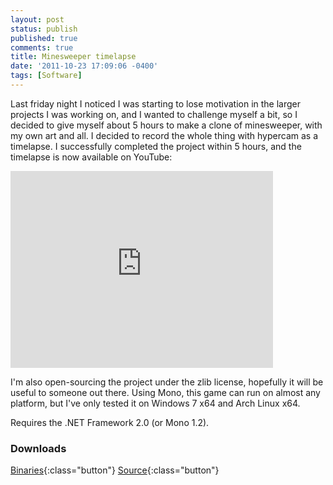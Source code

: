 ```yaml
---
layout: post
status: publish
published: true
comments: true
title: Minesweeper timelapse
date: '2011-10-23 17:09:06 -0400'
tags: [Software]
---
```


Last friday night I noticed I was starting to lose motivation in the larger
projects I was working on, and I wanted to challenge myself a bit, so I
decided to give myself about 5 hours to make a clone of minesweeper, with my
own art and all. I decided to record the whole thing with hypercam as a
timelapse. I successfully completed the project within 5 hours, and the
timelapse is now available on YouTube:

<iframe width="420" height="315" src="http://www.youtube.com/embed/rriruW0S6oo" frameborder="0" allowfullscreen="allowfullscreen"> </iframe>

I'm also open-sourcing the project under the zlib license, hopefully it will
be useful to someone out there. Using Mono, this game can run on almost any
platform, but I've only tested it on Windows 7 x64 and Arch Linux x64.

Requires the .NET Framework 2.0 (or Mono 1.2).

### Downloads

[<i class="fa fa-download"></i> Binaries][1]{:class="button"}
[<i class="fa fa-code"></i> Source][2]{:class="button"}

[1]: #
[2]: https://github.com/Robmaister/YetAnotherMinesweeper